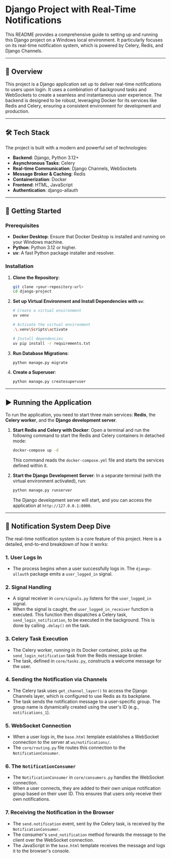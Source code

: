 # Django Project with Real-Time Notifications

This README provides a comprehensive guide to setting up and running this Django project on a Windows local environment. It particularly focuses on its real-time notification system, which is powered by Celery, Redis, and Django Channels.

-----

## 🚀 Overview

This project is a Django application set up to deliver real-time notifications to users upon login. It uses a combination of background tasks and WebSockets to create a seamless and instantaneous user experience. The backend is designed to be robust, leveraging Docker for its services like Redis and Celery, ensuring a consistent environment for development and production.

-----

## 🛠️ Tech Stack

The project is built with a modern and powerful set of technologies:

  * **Backend**: Django, Python 3.12+
  * **Asynchronous Tasks**: Celery
  * **Real-time Communication**: Django Channels, WebSockets
  * **Message Broker & Caching**: Redis
  * **Containerization**: Docker
  * **Frontend**: HTML, JavaScript
  * **Authentication**: django-allauth

-----

## 🏁 Getting Started

### Prerequisites

  * **Docker Desktop**: Ensure that Docker Desktop is installed and running on your Windows machine.
  * **Python**: Python 3.12 or higher.
  * **uv**: A fast Python package installer and resolver.

### Installation

1.  **Clone the Repository**:

    ```bash
    git clone <your-repository-url>
    cd django-project
    ```

2.  **Set up Virtual Environment and Install Dependencies with `uv`**:

    ```bash
    # Create a virtual environment
    uv venv

    # Activate the virtual environment
    .\.venv\Scripts\activate

    # Install dependencies
    uv pip install -r requirements.txt
    ```

3.  **Run Database Migrations**:

    ```bash
    python manage.py migrate
    ```

4.  **Create a Superuser**:

    ```bash
    python manage.py createsuperuser
    ```

-----

## ▶️ Running the Application

To run the application, you need to start three main services: **Redis**, the **Celery worker**, and the **Django development server**.

1.  **Start Redis and Celery with Docker**:
    Open a terminal and run the following command to start the Redis and Celery containers in detached mode:

    ```bash
    docker-compose up -d
    ```

    This command reads the `docker-compose.yml` file and starts the services defined within it.

2.  **Start the Django Development Server**:
    In a separate terminal (with the virtual environment activated), run:

    ```bash
    python manage.py runserver
    ```

    The Django development server will start, and you can access the application at `http://127.0.0.1:8000`.

-----

## 📢 Notification System Deep Dive

The real-time notification system is a core feature of this project. Here is a detailed, end-to-end breakdown of how it works:

### 1\. User Logs In

  * The process begins when a user successfully logs in. The `django-allauth` package emits a `user_logged_in` signal.

### 2\. Signal Handling

  * A signal receiver in `core/signals.py` listens for the `user_logged_in` signal.
  * When the signal is caught, the `user_logged_in_receiver` function is executed. This function then dispatches a Celery task, `send_login_notification`, to be executed in the background. This is done by calling `.delay()` on the task.

### 3\. Celery Task Execution

  * The Celery worker, running in its Docker container, picks up the `send_login_notification` task from the Redis message broker.
  * The task, defined in `core/tasks.py`, constructs a welcome message for the user.

### 4\. Sending the Notification via Channels

  * The Celery task uses `get_channel_layer()` to access the Django Channels layer, which is configured to use Redis as its backplane.
  * The task sends the notification message to a user-specific group. The group name is dynamically created using the user's ID (e.g., `notifications_1`).

### 5\. WebSocket Connection

  * When a user logs in, the `base.html` template establishes a WebSocket connection to the server at `ws/notifications/`.
  * The `core/routing.py` file routes this connection to the `NotificationConsumer`.

### 6\. The `NotificationConsumer`

  * The `NotificationConsumer` in `core/consumers.py` handles the WebSocket connection.
  * When a user connects, they are added to their own unique notification group based on their user ID. This ensures that users only receive their own notifications.

### 7\. Receiving the Notification in the Browser

  * The `send.notification` event, sent by the Celery task, is received by the `NotificationConsumer`.
  * The consumer's `send_notification` method forwards the message to the client over the WebSocket connection.
  * The JavaScript in the `base.html` template receives the message and logs it to the browser's console.